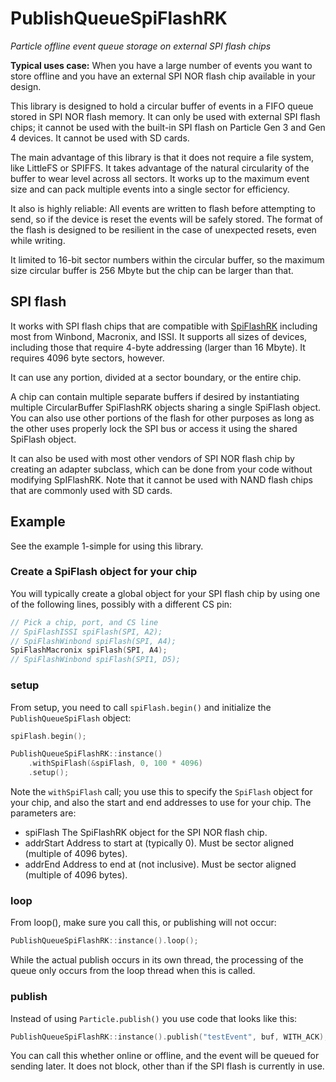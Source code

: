 # PublishQueueSpiFlashRK

*Particle offline event queue storage on external SPI flash chips*

**Typical uses case:** When you have a large number of events you want to store offline and you
have an external SPI NOR flash chip available in your design.

This library is designed to hold a circular buffer of events in a FIFO queue stored 
in SPI NOR flash memory. It can only be used with external SPI flash chips; it cannot be used with the 
built-in SPI flash on Particle Gen 3 and Gen 4 devices. It cannot be used with SD cards.

The main advantage of this library is that it does not require a file system, like LittleFS or SPIFFS.
It takes advantage of the natural circularity of the buffer to wear level across all sectors.
It works up to the maximum event size and can pack multiple events into a single sector for efficiency.

It also is highly reliable: All events are written to flash before attempting to send, so if the device
is reset the events will be safely stored. The format of the flash is designed to be resilient in the case
of unexpected resets, even while writing.

It limited to 16-bit sector numbers within the circular buffer, so the maximum size circular buffer is 
256 Mbyte but the chip can be larger than that.

## SPI flash

It works with SPI flash chips that are compatible with [SpiFlashRK](https://github.com/rickkas7/SpiFlashRK)
including most from Winbond, Macronix, and ISSI. It supports all sizes of devices, including those 
that require 4-byte addressing (larger than 16 Mbyte). It requires 4096 byte sectors, however.

It can use any portion, divided at a sector boundary, or the entire chip.

A chip can contain multiple separate buffers if desired by instantiating multiple CircularBuffer SpiFlashRK
objects sharing a single SpiFlash object. You can also use other portions of the flash for other purposes as 
long as the other uses properly lock the SPI bus or access it using the shared SpiFlash object.

It can also be used with most other vendors of SPI NOR flash chip by creating an adapter subclass, which
can be done from your code without modifying SpIFlashRK. Note that it cannot be used with NAND flash chips
that are commonly used with SD cards.

## Example

See the example 1-simple for using this library.

### Create a SpiFlash object for your chip

You will typically create a global object for your SPI flash chip by using one of the following 
lines, possibly with a different CS pin:

```cpp
// Pick a chip, port, and CS line
// SpiFlashISSI spiFlash(SPI, A2);
// SpiFlashWinbond spiFlash(SPI, A4);
SpiFlashMacronix spiFlash(SPI, A4);
// SpiFlashWinbond spiFlash(SPI1, D5);
```

### setup

From setup, you need to call `spiFlash.begin()` and initialize the `PublishQueueSpiFlash` object:

```cpp
spiFlash.begin();

PublishQueueSpiFlashRK::instance()
    .withSpiFlash(&spiFlash, 0, 100 * 4096)
    .setup();
```

Note the `withSpiFlash` call; you use this to specify the `SpiFlash` object for your chip, and also the start 
and end addresses to use for your chip. The parameters are:

- spiFlash The SpiFlashRK object for the SPI NOR flash chip.
- addrStart Address to start at (typically 0). Must be sector aligned (multiple of 4096 bytes).
- addrEnd Address to end at (not inclusive). Must be sector aligned (multiple of 4096 bytes).

### loop

From loop(), make sure you call this, or publishing will not occur:

```cpp
PublishQueueSpiFlashRK::instance().loop();
```

While the actual publish occurs in its own thread, the processing of the queue only occurs
from the loop thread when this is called.

### publish

Instead of using `Particle.publish()` you use code that looks like this:

```cpp
PublishQueueSpiFlashRK::instance().publish("testEvent", buf, WITH_ACK);
```

You can call this whether online or offline, and the event will be queued for sending later.
It does not block, other than if the SPI flash is currently in use.